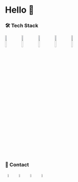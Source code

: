 # Hello 🤙

### 🛠 Tech Stack
<p align=left> 
<img align=center display=flex width=10% src="https://media.giphy.com/media/XAxylRMCdpbEWUAvr8/giphy.gif">
<img align=center display=flex width=10% src="https://media.giphy.com/media/fsEaZldNC8A1PJ3mwp/giphy.gif">
<img align=center display=flex width=10% src="https://media.giphy.com/media/XH9wwXfUXu91wAJwN5/giphy.gif">
<img align=center width=10% src="https://media.giphy.com/media/eNAsjO55tPbgaor7ma/giphy.gif">
<img align=center width=10% src="https://media.giphy.com/media/kdFc8fubgS31b8DsVu/giphy.gif">
</p>

### 🤝 Contact
<p align=left>
  &nbsp; <a href="https://www.charlie-richardson.co.uk/" target="_blank" rel="noopener noreferrer"><img src="https://img.icons8.com/doodle/100/000000/globe.png" width=5% /></a>
&nbsp; <a href="https://www.linkedin.com/in/charlie-richardson-625ab3190/" target="_blank" ><img src="https://img.icons8.com/doodle/100/000000/linkedin.png" width=5% /></a>
  &nbsp; <a href="https://www.instagram.com/radioactiveradness/" target="_blank" rel="noopener noreferrer"><img src="https://img.icons8.com/doodle/100/000000/instagram.png" width=5% /></a>
&nbsp; <a href="mailto:charlie.robin.richardson@gmail.com" target="_blank" rel="noopener noreferrer"><img src="https://img.icons8.com/doodle/100/000000/gmail.png"  width=5%/></a>
</p>





<!--
**Charlie-robin/Charlie-robin** is a ✨ _special_ ✨ repository because its `README.md` (this file) appears on your GitHub profile.

Here are some ideas to get you started:

- 🔭 I’m currently working on ...
- 🌱 I’m currently learning ...
- 👯 I’m looking to collaborate on ...
- 🤔 I’m looking for help with ...
- 💬 Ask me about ...
- 📫 How to reach me: ...
- 😄 Pronouns: ...
- ⚡ Fun fact: ...
-->
